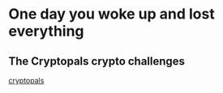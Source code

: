 # One day you woke up and lost everything

## The Cryptopals crypto challenges

[cryptopals](https://cryptopals.com/)
